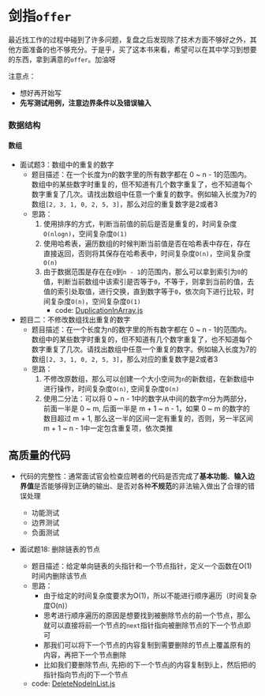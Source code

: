 # 剑指`offer`

最近找工作的过程中碰到了许多问题，复盘之后发现除了技术方面不够好之外，其他方面准备的也不够充分。于是乎，买了这本书来看，希望可以在其中学习到想要的东西，拿到满意的`offer`。加油呀

注意点： 
- 想好再开始写
- **先写测试用例，注意边界条件以及错误输入**

### 数据结构

#### 数组
- 面试题3：数组中的重复的数字
    - 题目描述：在一个长度为n的数字里的所有数字都在 0 ~ n - 1的范围内。数组中的某些数字时重复的，但不知道有几个数字重复了，也不知道每个数字重复了几次。请找出数组中任意一个重复的数字。例如输入长度为7的数组`[2, 3, 1, 0, 2, 5, 3]`，那么对应的重复数字是2或者3
    - 思路：
        1. 使用排序的方式，判断当前值的前后是否是重复的，时间复杂度`O(nlogn)`，空间复杂度`O(1)`
        2. 使用哈希表，遍历数组的时候判断当前值是否在哈希表中存在，存在直接返回，否则将其保存在哈希表中，时间复杂度`O(n)`，空间复杂度`O(n)`
        3. 由于数据范围是存在在`0`到`n - 1`的范围内，那么可以拿到索引为`0`的值，判断当前数组中该索引是否等于`0`，不等于，则拿到当前的值，去值的索引处取值，进行交换，直到数字等于`0`，依次向下进行比较，时间复杂度`O(n)`，空间复杂度`O(1)`
            - code: [DuplicationInArray.js](DuplicationInArray.js)
- 题目二：不修改数组找出重复的数字
    - 题目描述：在一个长度为n的数字里的所有数字都在 0 ~ n - 1的范围内。数组中的某些数字时重复的，但不知道有几个数字重复了，也不知道每个数字重复了几次。请找出数组中任意一个重复的数字。例如输入长度为7的数组`[2, 3, 1, 0, 2, 5, 3]`，那么对应的重复数字是2或者3
    - 思路：
        1. 不修改原数组，那么可以创建一个大小空间为`n`的新数组，在新数组中进行操作，时间复杂度`O(n)`, 空间复杂度`O(n)`
        2. 使用二分法：可以将 0 ~ n - 1中的数字从中间的数字m分为两部分，前面一半是 0 ~ m, 后面一半是 m + 1 ~ n - 1，如果 0 ~ m 的数字的数目超过 m + 1, 那么这一半的区间一定有重复的，否则，另一半区间 m + 1 ~ n - 1中一定包含重复项，依次类推 

    
    
## 高质量的代码

- 代码的完整性：通常面试官会检查应聘者的代码是否完成了**基本功能**、**输入边界值**是否能够得到正确的输出、是否对各种**不规范**的非法输入做出了合理的错误处理
    - 功能测试
    - 边界测试
    - 负面测试

- 面试题18: 删除链表的节点
    - 题目描述：给定单向链表的头指针和一个节点指针，定义一个函数在O(1)时间内删除该节点
    - 思路：
        - 由于给定的时间复杂度要求为O(1)，所以不能进行顺序遍历（时间复杂度O(n)）
        - 思考进行顺序遍历的原因是想要找到被删除节点的前一个节点，那么就可以直接将前一个节点的`next`指针指向被删除节点的下一个节点即可
        - 那我们可以将下一个节点的内容复制到需要删除的节点上覆盖原有的内容，再把下一个节点删除
        - 比如我们要删除节点i, 先把i的下一个节点j的内容复制到i上，然后把i的指针指向节点j的下一个节点
    - code: [DeleteNodeInList.js](DeleteNodeInList.js)